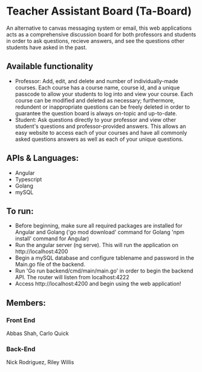 # Teacher Assistant Board (Ta-Board)
An alternative to canvas messaging system or email, this web applications acts as a comprehensive discussion board for both professors and students in order to ask questions, recieve answers, and see the questions other students have asked in the past.

## Available functionality
  - Professor: Add, edit, and delete and number of individually-made courses. Each course has a course name, course id, and a unique passcode to allow your students to log into and view your course. Each course can be modified and deleted as necessary; furthermore, redundent or inappropriate questions can be freely deleted in order to guarantee the question board is always on-topic and up-to-date.
  - Student: Ask questions directly to your professor and view other student's questions and professor-provided answers. This allows an easy website to access each of your courses and have all commonly asked questions answers as well as each of your unique questions.

## APIs & Languages:
   - Angular
   - Typescript
   - Golang
   - mySQL

## To run:
   - Before beginning, make sure all required packages are installed for Angular and Golang ('go mod download' command for Golang 'npm install' command for Angular)
   - Run the angular server (ng serve). This will run the application on http://localhost:4200
   - Begin a mySQL database and configure tablename and password in the Main.go file of the backend.
   - Run 'Go run backend/cmd/main/main.go' in order to begin the backend API. The router will listen from localhost:4222
   - Access http://localhost:4200 and begin using the web application!

## Members:
### Front End
Abbas Shah, Carlo Quick

### Back-End
Nick Rodriguez, Riley Willis
